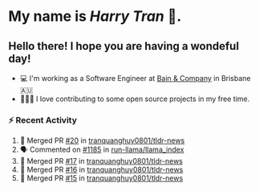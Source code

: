#  My name is  *Harry Tran* 👋.
## Hello there! I hope you are having a wondeful day! 

- 💻 I'm working as a Software Engineer at [Bain & Company](https://www.bain.com) in Brisbane 🇦🇺
- 👨🏻‍💻 I love contributing to some open source projects in my free time.

### :zap: Recent Activity
<!--START_SECTION:activity-->
1. 🎉 Merged PR [#20](https://github.com/tranquanghuy0801/tldr-news/pull/20) in [tranquanghuy0801/tldr-news](https://github.com/tranquanghuy0801/tldr-news)
2. 🗣 Commented on [#1185](https://github.com/run-llama/llama_index/issues/1185#issuecomment-1908024376) in [run-llama/llama_index](https://github.com/run-llama/llama_index)
3. 🎉 Merged PR [#17](https://github.com/tranquanghuy0801/tldr-news/pull/17) in [tranquanghuy0801/tldr-news](https://github.com/tranquanghuy0801/tldr-news)
4. 🎉 Merged PR [#16](https://github.com/tranquanghuy0801/tldr-news/pull/16) in [tranquanghuy0801/tldr-news](https://github.com/tranquanghuy0801/tldr-news)
5. 🎉 Merged PR [#15](https://github.com/tranquanghuy0801/tldr-news/pull/15) in [tranquanghuy0801/tldr-news](https://github.com/tranquanghuy0801/tldr-news)
<!--END_SECTION:activity-->

<!--

Here are some ideas to get you started:

- 🔭 I’m currently working on ...
- 🌱 I’m currently learning ...
- 👯 I’m looking to collaborate on ...
- 🤔 I’m looking for help with ...
- 💬 Ask me about ...
- 📫 How to reach me: ...
- 😄 Pronouns: ...
- ⚡ Fun fact: ...
# title 1
## title 2
### title 3
#### title 4
##### title 5
###### title 6

Text that is **bold**, *italic* and ~~strikethrough~~

* [ ] Item 2
   * [x] Sub Item 2b
* [ ] Item 1

1. Item 1
   1. Item 1
1. Item 2

| Column 1 | Column 2 | Column 3 |
| :--- | :---: | ---: |
| Row 1a | Row 1b | Row 1c |
| Row 2a | Row 2b | Row 2c |

This is a [link](https://mlh.io)

this is inline `code`, here is a block of code below 👇

```ts
const name: string = 'Eddie Jaoude';

// log name
console.log(name);
```

> I am a quote to give context

I am normal text talking about the above quote ☝️ 
-->
